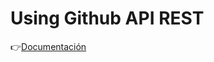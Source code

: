 # Using Github API REST

👉[Documentación](https://drive.google.com/file/d/1lGnsJhHtU3tgQaBPBUCe6NwzaWSc0soj/view?usp=sharing)
